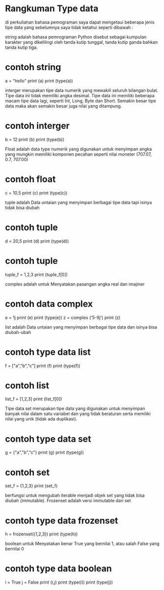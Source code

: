 # Rangkuman Type data
di perkuliahan bahasa pemograman saya dapat mengetaui beberapa jenis tipe data yang sebelumnya saya tidak ketahui
seperti dibawah :

string adalah bahasa pemrograman Python disebut sebagai kumpulan karakter yang dikelilingi oleh tanda kutip tunggal, tanda kutip ganda bahkan tanda kutip tiga.
# contoh string
a = "hello"
print (a)
print (type(a))

interger merupakan tipe data numerik yang mewakili seluruh bilangan bulat. Tipe data ini tidak memiliki angka desimal. Tipe data ini memiliki beberapa macam tipe data lagi, seperti Int, Long, Byte dan Short. Semakin besar tipe data maka akan semakin besar juga nilai yang ditampung.
# contoh interger
b = 12
print (b)
print (type(b))

Float adalah data type numerik yang digunakan untuk menyimpan angka yang mungkin memiliki komponen pecahan seperti nilai moneter (707.07, 0.7, 707.00)
# contoh float
c = 10.5
print (c)
print (type(c))

tuple adalah Data untaian yang menyimpan berbagai tipe data tapi isinya tidak bisa diubah
# contoh tuple
d = 20,5
print (d)
print (type(d))

# contoh tuple
tuple_f = 1,2,3
print (tuple_f[0])

complex adalah untuk Menyatakan pasangan angka real dan imajiner
# contoh data complex
e = 1j
print (e)
print (type(e))
z = complex ('5-9j')
print (z)

list adalah Data untaian yang menyimpan berbagai tipe data dan isinya bisa diubah-ubah
# contoh type data list
f = ["a","b","c"]
print (f)
print (type(f))
# contoh list
list_f = [1,2,3]
print (list_f[0])

Tipe data set merupakan tipe data yang digunakan untuk menyimpan banyak nilai dalam satu variabel dan yang tidak beraturan serta memiliki nilai yang unik (tidak ada duplikasi).
# contoh type data set
g = {"a","b","c"}
print (g)
print (type(g))
# contoh set
set_f = {1,2,3}
print (set_f)

berfungsi untuk mengubah iterable menjadi objek set yang tidak bisa diubah (immutable). Frozenset adalah versi immutable dari set
# contoh type data frozenset
h = frozenset({1,2,3})
print (type(h))

boolean untuk Menyatakan benar True yang bernilai 1, atau salah False yang bernilai 0
# contoh type data boolean
i = True
j = False
print (i,j)
print (type(i))
print (type(j))